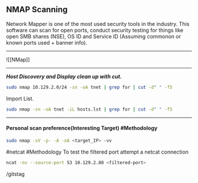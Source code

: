 
## NMAP Scanning
Network Mapper is one of the most used security tools in the industry. This software can scan for open ports, conduct security testing for things like open SMB shares (NSE), OS ID and Service ID (Assuming commonon or known ports used + banner info).

---

![[NMap]]

---
***Host Discovery and Display clean up with cut.***
```bash
sudo nmap 10.129.2.0/24 -sn -oA tnet | grep for | cut -d" " -f5
```

Import List.
```bash
sudo nmap -sn -oA tnet -iL hosts.lst | grep for | cut -d" " -f5
```

---
#### Personal scan preference(Interesting Target) #Methodology 
```bash
sudo nmap -sV -p- -A -oA <target_IP> -vv
```


#netcat #Methodology
To test the filtered port attempt a netcat connection
```bash
ncat -nv --source-port 53 10.129.2.80 <filtered-port>
```
/gitstag